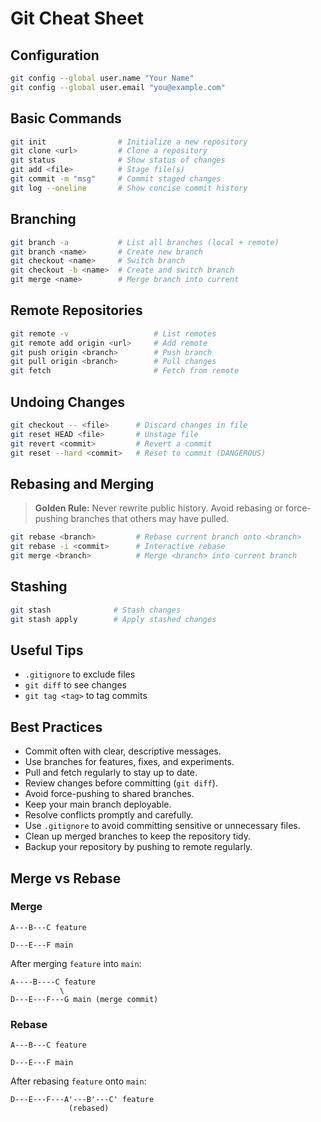 # Git Cheat Sheet

## Configuration
```sh
git config --global user.name "Your Name"
git config --global user.email "you@example.com"
```

## Basic Commands
```sh
git init                # Initialize a new repository
git clone <url>         # Clone a repository
git status              # Show status of changes
git add <file>          # Stage file(s)
git commit -m "msg"     # Commit staged changes
git log --oneline       # Show concise commit history
```

## Branching
```sh
git branch -a           # List all branches (local + remote)
git branch <name>       # Create new branch
git checkout <name>     # Switch branch
git checkout -b <name>  # Create and switch branch
git merge <name>        # Merge branch into current
```

## Remote Repositories
```sh
git remote -v                   # List remotes
git remote add origin <url>     # Add remote
git push origin <branch>        # Push branch
git pull origin <branch>        # Pull changes
git fetch                       # Fetch from remote
```

## Undoing Changes
```sh
git checkout -- <file>      # Discard changes in file
git reset HEAD <file>       # Unstage file
git revert <commit>         # Revert a commit
git reset --hard <commit>   # Reset to commit (DANGEROUS)
```
## Rebasing and Merging

> **Golden Rule:** Never rewrite public history. Avoid rebasing or force-pushing branches that others may have pulled.

```sh
git rebase <branch>         # Rebase current branch onto <branch>
git rebase -i <commit>      # Interactive rebase
git merge <branch>          # Merge <branch> into current branch
```

## Stashing
```sh
git stash              # Stash changes
git stash apply        # Apply stashed changes
```

## Useful Tips
* `.gitignore` to exclude files
* `git diff` to see changes
* `git tag <tag>` to tag commits

## Best Practices

* Commit often with clear, descriptive messages.
* Use branches for features, fixes, and experiments.
* Pull and fetch regularly to stay up to date.
* Review changes before committing (`git diff`).
* Avoid force-pushing to shared branches.
* Keep your main branch deployable.
* Resolve conflicts promptly and carefully.
* Use `.gitignore` to avoid committing sensitive or unnecessary files.
* Clean up merged branches to keep the repository tidy.
* Backup your repository by pushing to remote regularly.

## Merge vs Rebase

### Merge
```
A---B---C feature

D---E---F main
```
After merging `feature` into `main`:

```
A----B----C feature
           \
D---E---F---G main (merge commit)
```

### Rebase

```
A---B---C feature

D---E---F main
```
After rebasing `feature` onto `main`:

```
D---E---F---A'---B'---C' feature
             (rebased)
```

